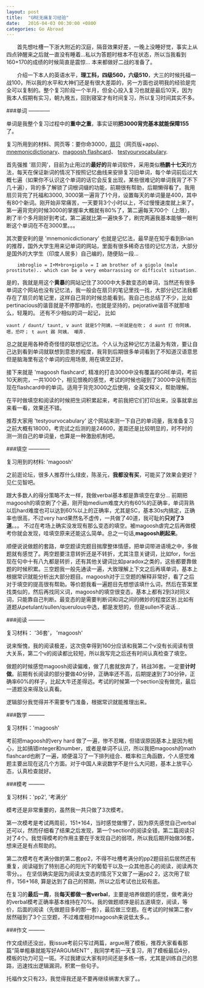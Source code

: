 ```yaml
---
layout: post
title:  "GRE无痛复习经验"
date:   2016-04-03 00:30:00 +0800
categories: Go Abroad
---
```


 　　首先想吐槽一下浙大附近的汉庭，隔音效果好差，一晚上没睡好觉，事实上从四点钟醒来之后就一直没有睡着...私以为答题时根本不在状态，所以当我看到160+170的成绩的时候简直是震惊… 本来都做好二战的准备了。

　　介绍一下本人的英语水平，**理工科，四级560，六级510**，大三的时候托福一战100，所以我的水平和大神们还是有很大差距的，另一方面也说明我的经验是完全可以复制的。整个复习阶段一个半月，但全心投入复习也就是最后10天，因为我本人假期有实习，朝九晚五，回到寝室才有时间复习，所以复习时间其实不多。


###单词
————

单词是我整个复习过程中的**重中之重**，事实证明**把3000背完基本就能保障155**了。

复习所用到的材料、网页等：要你命3000，[扇贝](https://www.shanbay.com)（网页版+app)、[mnemonicdictionary](http://mnemonicdictionary.com)、[magoosh flashcard](http://magoosh.com)、
[testyourvocabulary](http://testyourvocab.com).

首先强推 '扇贝网'，目前为止用过的**最好的**背单词软件，采用类似**杨鹏十七天**的方法，每天在保证新词的情况下按照记忆曲线来安排复习旧单词，每个单词前后过大概七遍（如果你不认识这个单词的话它会反复出现，某些很难记的单词我背了不下几十遍），背的多了解锁了词根词缀的功能，前期很有帮助，后期懒得看了。我用扇贝背完了托福和3000, 3000第一遍背了1个月，设置每天的单词量是400，其中有80个新词。刚开始非常痛苦，一天要背3个小时以上，不过慢慢速度就上来了。第一遍背完的时候3000的掌握率大概就有80%了，第二遍每天700个（上限），刷了半个多月刚好到考试，第二遍就比第一遍快多了，刷完两遍我基本能够一眼判断这个单词在不在3000里。。。

其次要安利的是 'mnemonicdictionary' 也就是记忆法，最早是在知乎看到Brian的推荐，国外大学生用来记单词的网站，里面有很多稀奇古怪的记忆方法，大部分是国外的大学生（印度人居多）自己编的，随便贴一段…

		imbroglio = I+M+bro+gigolo = I am brother of a gigolo (male prostitute).. which can be a very embarrassing or difficult situation.
		
是的，我就是用这个**黄暴**的网站记住了3000中大多数变态的单词，当然还有很多单词这个网站也没有记忆法，我一般会在扇贝的笔记里找一找，大部分记忆法我都存在了扇贝的笔记里，这样自己背的时候总能看到。我自己也总结了不少，比如pertinacious的谐音就是不停那啥的，也就是坚持的，pejorative谐音不就那啥么，轻蔑的。
还有不少相似的词一起记， 比如

	vaunt / daunt/ taunt, v aunt 就是5个阿姨，一听就是在吹； d aunt 打 你阿姨， 嗯，恐吓； t aunt 踢 阿姨， 嘲弄.
	
 总之就是用各种奇奇怪怪的联想记忆法。个人认为这种记忆方法最为有效，要让自己达到看到单词就联想到意思的程度，我背到后期很多单词看到了不知道汉语意思但是脑海里有这个单词的应用场景, 用在填空正好。

接下来就是 'magoosh flashcard', 精准的打击3000中没有覆盖的GRE单词，考前10天刷完，一共1000个，相见恨晚的感觉，考试的时候也碰到了3000中没有而出现在flashcard中的单词。适用于背完3000之后使用，全英文释义，帮助理解。

在平时做填空和阅读的时候把生词积累起来，考前我把它们打印出来，没事就拿出来看一看，效果还不错。

推荐大家用 'testyourvocabulary'  这个网站来测一下自己的单词量，我准备复习之前大概有18000，考完试之后测的是24600，差距还是比较明显的，时不时的测一测自己的单词量，也算是一种激励机制吧。


###填空
————

复习用到的材料: 'magoosh'

之前逛论坛，很多人推荐什么绿皮，陈圣元，**我都没有买**，可能买了效果会更好？见仁见智吧。

跟大多数人的得分策略不太一样，我做verbal基本都是靠填空在拿分...  前期把magoosh的填空刷了个遍，刚开始medium难度大约有60%的正确率，单词背熟以后hard难度也可以达到60%以上的正确率，尤其是SC，基本30s内搞定，正确率也很高，不过very hard果然名不虚传，一共做了40道，我可耻的**只对了3道**。。。 不过在考场上确实没发现有那么变态的填空。被magoosh虐完之后再做模考你就会发现，哇填空原来还能这么简单。总之一句话,**magoosh刷起来**。

顺便说说做题的套路，单空题读完题目揣摩整体情感，把单词带进语境之中，多做题就有感觉了。两空题要注意转折还是不转折，尤其注意关键词，比如for，for出现在句中十有八九都是转折，还有其他关键词比如paradox之类的，这些都要靠做题的时候积累。三空题我一般先通读一遍，大致理解上下文之后再填单词，基本上根据常识就能分析出大部分题目。magoosh对于三空题的解释非常好，看了之后对于填空的提高很有帮助。等价题我看一遍题目先想想该填什么词，然后在答案里找类似的，然后再找同义词，magoosh的填空很变态，基本上都有2到3对同义词，只能靠自己判断。最变态的是需要判断词和词之间的微妙的程度区别.比如有道题从petulant/sullen/querulous中选，都是发怒的，但是sullen不说话…


###阅读
———

复习材料： '36套'， 'magoosh'

说来惭愧，我的阅读极差，这次侥幸得到160分应该和我第二个v没有长阅读有很大关系，第二个v的阅读都比较短，所以我写完之后还有时间认真检查了填空。

做题的时候感觉magoosh阅读偏难，做了几套就放弃了，转战36套。一定要**计时做**。前期有长阅读的部分要做40分钟，正确率还不高，后期提速到了30分钟，正确率60%的样子，比起大牛还差得远。考试的时候第一个section没有做完，最后一道题没来得及认真看。

逻辑部分我觉得并不需要专门准备，根据常识就能推理出来。


###数学
———

复习材料：'magoosh'

考前把magoosh的very hard 做了一遍，惨不忍睹，但错误原因基本上是因为粗心，比如搞错integer和number，或者是单词不认识，所以我把magoosh的math flashcard也刷了一遍，顺便温习了一下排列组合、概率和三角函数，个人感觉难题主要出现在这几个方面。对于中国人来说数学不是什么大问题，基本上放平心态，认真检查就好。

###模考
———

复习材料：'pp2', '考满分' 

模考还是非常重要的，虽然我一共只做了3次模考。

第一次模考是考试两周前，151+164，当时感觉做懵了，因为原先感觉自己verbal还可以，然而仔细看了结果之后发现，第一个section的阅读全错，第二篇阅读只对了4个。我觉得模考的作用主要在于发现自己的弱项，所以我后期开始做36套，想来还是有点帮助的。

第二次模考在考满分做的第二套pp2，不得不吐槽考满分的pp2题目前后居然还有重复，阅读碰到了特别恶心的阳光下的葡萄干以及一众其他恶心的阅读，阅读再次零分。。
在坚信确实是因为阅读太变态的情况下又做了一遍pp2 2，这次用了软件，156+168, 算是达到了自己的预期，所以之后考试也比较有底。

在复习的**最后一周**，我**每天都做一套verbal**，主要是培养做题的感觉，做考满分的verbal模考正确率基本维持在70%。我的做题顺序是前五道填空，阅读，等价，后面的阅读（先做题目多的那一套），最后做三空题。在考试的时候第二套v居然碰到了3个三空题，不过难度相对magoosh来说低太多。。



###作文
———

作文成绩还没出，我issue考前只写过两篇，argue用了模板，推荐大家看看那篇”简单粗暴就能写好ARGUMENT” , 我同学考前一天复习，用了模板最后4分，模板的功力可见一斑。不过我建议大家有时间还是多练一练，尤其是训练自己的思路，迅速找出逻辑漏洞，积累一些句子。

托福作文只有23，我觉得我还是不要再继续祸害大家了。。
